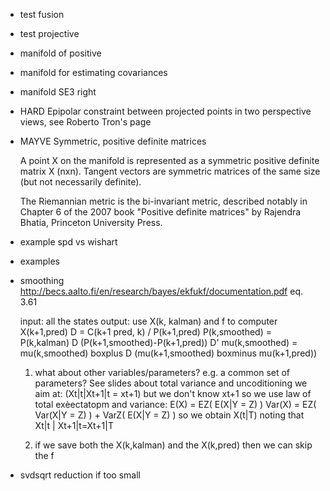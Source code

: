 

- test fusion
- test projective
- manifold of positive
- manifold for estimating covariances
- manifold SE3 right
- HARD Epipolar constraint between projected points in two perspective views, see Roberto Tron's page
- MAYVE Symmetric, positive definite matrices

    A point X on the manifold is represented as a symmetric positive definite
     matrix X (nxn). Tangent vectors are symmetric matrices of the same size
     (but not necessarily definite).

     The Riemannian metric is the bi-invariant metric, described notably in
     Chapter 6 of the 2007 book "Positive definite matrices"
     by Rajendra Bhatia, Princeton University Press.

- example spd vs wishart
- examples
- smoothing
    http://becs.aalto.fi/en/research/bayes/ekfukf/documentation.pdf
    eq. 3.61
    
    input: all the states
    output:
        use X(k, kalman) and f to computer X(k+1,pred)
        D = C(k+1 pred, k) / P(k+1,pred)
        P(k,smoothed) = P(k,kalman) D (P(k+1,smoothed)-P(k+1,pred)) D'
        mu(k,smoothed) = mu(k,smoothed) boxplus D (mu(k+1,smoothed) boxminus mu(k+1,pred))
    
    1) what about other variables/parameters? e.g. a common set of parameters? See slides about total variance and uncoditioning
        we aim at: (Xt|t|Xt+1|t = xt+1)
        but we don't know xt+1 so we use law of total exèectatopm and variance:
            E(X) = EZ( E(X|Y = Z) )
            Var(X) = EZ( Var(X|Y = Z) ) + VarZ( E(X|Y = Z) )
        so we obtain
            X(t|T)
            noting that Xt|t | Xt+1|t=Xt+1|T
        
    2) if we save both the X(k,kalman) and the X(k,pred) then we can skip the f
  
- svdsqrt reduction if too small